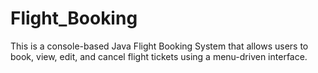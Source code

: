 # Flight_Booking
This is a console-based Java Flight Booking System that allows users to book, view, edit, and cancel flight tickets using a menu-driven interface.
